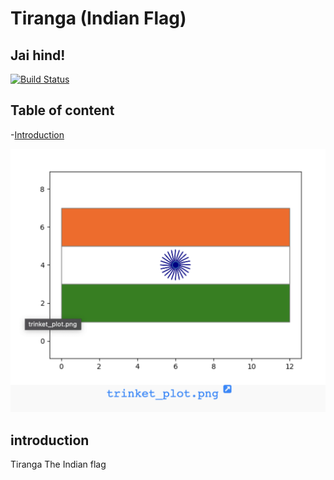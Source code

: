 # Tiranga (Indian Flag)
## Jai hind!

[![Build Status](https://travis-ci.org/joemccann/dillinger.svg?branch=master)](https://travis-ci.org/joemccann/dillinger)

##  Table of content

-[Introduction](#introduction)

![Screenshot](/tiranga.png)

## introduction
Tiranga The Indian flag
